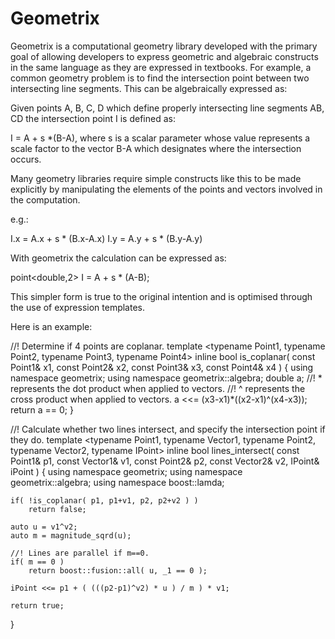 Geometrix
=========

Geometrix is a computational geometry library developed with the primary goal of allowing developers to express geometric and algebraic constructs in the same language as they are expressed in textbooks. For example, a common geometry problem is to find the intersection point between two intersecting line segments. This can be algebraically expressed as: 

Given points A, B, C, D which define properly intersecting line segments AB, CD the intersection point I is defined as:

I = A + s *(B-A), where s is a scalar parameter whose value represents a scale factor to the vector B-A which designates where the intersection occurs.

Many geometry libraries require simple constructs like this to be made explicitly by manipulating the elements of the points and vectors involved in the computation.

e.g.: 

I.x = A.x + s * (B.x-A.x)
I.y = A.y + s * (B.y-A.y)

With geometrix the calculation can be expressed as:

point<double,2> I = A + s * (A-B);

This simpler form is true to the original intention and is optimised through the use of expression templates.

Here is an example:

//! Determine if 4 points are coplanar.
template <typename Point1, typename Point2, typename Point3, typename Point4>
inline bool is_coplanar( const Point1& x1, const Point2& x2, const Point3& x3, const Point4& x4 )
{
    using namespace geometrix;
    using namespace geometrix::algebra;
    double a;
	//! * represents the dot product when applied to vectors.
	//! ^ represents the cross product when applied to vectors.
    a <<= (x3-x1)*((x2-x1)^(x4-x3));
    return a == 0; 
}

//! Calculate whether two lines intersect, and specify the intersection point if they do.
template <typename Point1, typename Vector1, typename Point2, typename Vector2, typename IPoint>
inline bool lines_intersect( const Point1& p1, const Vector1& v1, const Point2& p2, const Vector2& v2, IPoint& iPoint )
{
    using namespace geometrix;
    using namespace geometrix::algebra;
	using namespace boost::lamda;
    
    if( !is_coplanar( p1, p1+v1, p2, p2+v2 ) )
        return false;
    
    auto u = v1^v2; 
    auto m = magnitude_sqrd(u);

    //! Lines are parallel if m==0.
    if( m == 0 )
        return boost::fusion::all( u, _1 == 0 );        
    
    iPoint <<= p1 + ( (((p2-p1)^v2) * u ) / m ) * v1;
    
    return true;
}